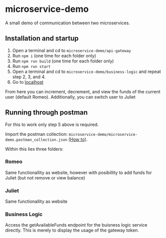 # microservice-demo

A small demo of communication between two microservices.

## Installation and startup
1. Open a terminal and cd to `microservice-demo/api-gateway`
2. Run `npm i` (one time for each folder only)
3. Run `npm run build` (one time for each folder only)
4. Run `npm run start`
5. Open a terminal and cd to `microservice-demo/business-logic` and repeat step 2, 3, and 4.
6. Go to [localhost](http://localhost:3000/)

From here you can increment, decrement, and view the funds of the current user (default Romeo).
Additionally, you can switch user to Juliet

## Running through postman
For this to work only step 5 above is required.

Import the postman collection: `microservice-demo/microservice-demo.postman_collection.json` [(How to)](https://learning.postman.com/docs/getting-started/importing-and-exporting-data/#importing-data-into-postman).

Within this lies three folders:

### Romeo
Same functionallity as website, however with posibillity to add funds for Juliet (but not remove or view balance)

### Juliet
Same functionallity as website

### Business Logic
Access the getAvailableFunds endpoint for the buisness logic service directly. This is merely to display the usage of the gateway token.
